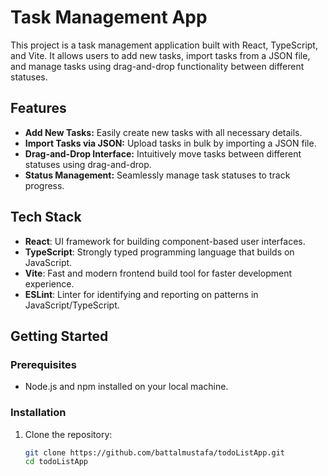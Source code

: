 # Task Management App

This project is a task management application built with React, TypeScript, and Vite. It allows users to add new tasks, import tasks from a JSON file, and manage tasks using drag-and-drop functionality between different statuses.

## Features

- **Add New Tasks:** Easily create new tasks with all necessary details.
- **Import Tasks via JSON:** Upload tasks in bulk by importing a JSON file.
- **Drag-and-Drop Interface:** Intuitively move tasks between different statuses using drag-and-drop.
- **Status Management:** Seamlessly manage task statuses to track progress.

## Tech Stack

- **React**: UI framework for building component-based user interfaces.
- **TypeScript**: Strongly typed programming language that builds on JavaScript.
- **Vite**: Fast and modern frontend build tool for faster development experience.
- **ESLint**: Linter for identifying and reporting on patterns in JavaScript/TypeScript.

## Getting Started

### Prerequisites

- Node.js and npm installed on your local machine.

### Installation

1. Clone the repository:
   ```bash
   git clone https://github.com/battalmustafa/todoListApp.git
   cd todoListApp
